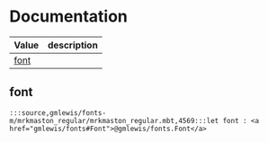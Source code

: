 # Documentation
|Value|description|
|---|---|
|[font](#font)||

## font

```moonbit
:::source,gmlewis/fonts-m/mrkmaston_regular/mrkmaston_regular.mbt,4569:::let font : <a href="gmlewis/fonts#Font">@gmlewis/fonts.Font</a>
```

